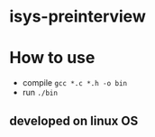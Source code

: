 # isys-preinterview
# How to use
- compile `gcc *.c *.h -o bin`
- run `./bin`

## developed on linux OS
